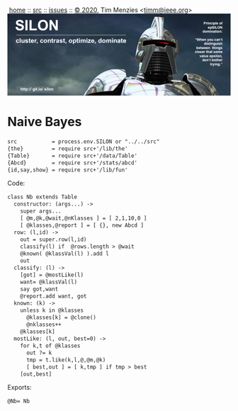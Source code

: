 <a name=top></a><p>       
&nbsp;[home](http://git.io/silon) ::
[src](https://github.com/timm/silon/raw/master/src) ::
[issues](http://git.io/silon) ::
<a href="https://github.com/timm/silon/raw/master/raw/master/LICENSE.md">&copy; 2020</a>,
Tim Menzies
<<a href="mailto:timm@ieee.org">timm&commat;ieee.org</a>>
<br>
[<img width=900 src="https://github.com/timm/silon/raw/master/etc/img/banner.jpg">](http://git.io/silon)<br>

# Naive Bayes

    src           = process.env.SILON or "../../src"
    {the}         = require src+'/lib/the'
    {Table}       = require src+'/data/Table'
    {Abcd}        = require src+'/stats/abcd'
    {id,say,show} = require src+'/lib/fun'

Code:

    class Nb extends Table
      constructor: (args...) ->
        super args...
        [ @m,@k,@wait,@nKlasses ] = [ 2,1,10,0 ]
        [ @klasses,@report ] = [ {}, new Abcd ]
      row: (l,id) ->
        out = super.row(l,id)
        classify(l) if  @rows.length > @wait
        @known( @klassVal(l) ).add l
        out
      classify: (l) ->
        [got] = @mostLike(l)
        want= @klassVal(l)
        say got,want
        @report.add want, got
      known: (k) ->
        unless k in @klasses
          @klasses[k] = @clone()
          @nklasses++
        @klasses[k]
      mostLike: (l, out, best=0) ->
        for k,t of @klasses
          out ?= k
          tmp = t.like(k,l,@,@m,@k)
          [ best,out ] = [ k,tmp ] if tmp > best
        [out,best]

Exports:

    @Nb= Nb
